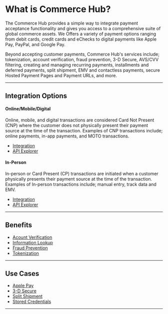 # What is Commerce Hub?

The Commerce Hub provides a simple way to integrate payment acceptance functionality and gives you access to a comprehensive suite of global commerce assets. We Offers a variety of payment options ranging from debit cards, credit cards and eChecks to digital payments like Apple Pay, PayPal, and Google Pay.

Beyond accepting customer payments, Commerce Hub's services include; tokenization, account verification, fraud prevention, 3-D Secure, AVS/CVV filtering, creating and managing recurring payments, installments and deferred payments, split shipment, EMV and contactless payments, secure Hosted Payment Pages and Payment URLs, and more.

---

## Integration Options

#### Online/Mobile/Digital

Online, mobile, and digital transactions are considered Card Not Present (CNP) where the  customer does not physically present their payment source at the time of the transaction. Examples of CNP transactions include; online payments, in-app payments, and MOTO transactions.

- [Integration](Getting-Started-Online.md)
- [API Explorer](url)

#### In-Person

In-person or Card Present (CP) transactions are initiated when a customer physically presents their payment source at the time of the transaction. Examples of In-person transactions include; manual entry, track data and EMV.

- [Integration](Getting-Started-InPerson.md)
- [API Explorer](url)

---

## Benefits

- [Acount Verification](../Resources/API-Documents/Payments_VAS/Verification.md)
- [Information Lookup](../Resources/API-Documents/Payments_VAS/Information-Lookup.md)
- [Fraud Prevention](../Resources/Guides/Fraud/Fraud-Settings.md)
- [Tokenization](../Resources/API-Documents/Payments_VAS/Payment-Token.md)

---

## Use Cases

- [Apple Pay](../Online-Mobile-Digital/Wallets-AltPayments/Apple-Pay/Apple-Pay.md)
- [3-D Secure](../Online-Mobile-Digital/3D-Secure/3DSecure.md)
- [Split Shipment](../Resources/Guides/Split-Shipment.md)
- [Stored Credentials](../Resources/Guides/Stored-Credentials.md)

---